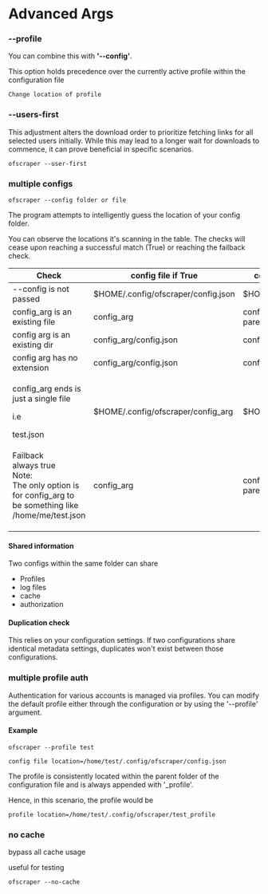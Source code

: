 # Advanced Args

### --profile

You can combine this with **'--config'**.&#x20;

This option holds precedence over the currently active profile within the configuration file

```
Change location of profile 
```

### --users-first

This adjustment alters the download order to prioritize fetching links for all selected users initially. While this may lead to a longer wait for downloads to commence, it can prove beneficial in specific scenarios.

```
ofscraper --user-first
```

### multiple configs

```
ofscraper --config folder or file
```

The program attempts to intelligently guess the location of your config folder.&#x20;

You can observe the locations it's scanning in the table. The checks will cease upon reaching a successful match (True) or reaching the failback check.







<table><thead><tr><th>Check </th><th width="272">config file if True</th><th>config folder if True</th></tr></thead><tbody><tr><td>--config  is not passed</td><td>$HOME/.config/ofscraper/config.json</td><td>$HOME/.config/ofscraper/</td></tr><tr><td>config_arg is an existing file</td><td>config_arg</td><td>config_arg<br>parentdir</td></tr><tr><td>config arg is an existing dir</td><td>config_arg/config.json</td><td>config_arg</td></tr><tr><td>config arg has no extension</td><td>config_arg/config.json</td><td>config_arg</td></tr><tr><td><p>config_arg ends is just  a single file</p><p>i.e</p><p>test.json</p></td><td>$HOME/.config/ofscraper/config_arg</td><td>$HOME/.config/ofscraper</td></tr><tr><td>Failback<br>always true<br>Note:<br>The only option is for config_arg to be something like <br>/home/me/test.json</td><td>config_arg</td><td>config_arg<br>parentdir</td></tr><tr><td></td><td></td><td></td></tr><tr><td></td><td></td><td></td></tr><tr><td></td><td></td><td></td></tr></tbody></table>



####

#### Shared information

Two configs within the same folder can share

* Profiles
* log files
* cache
* authorization

#### Duplication check

This relies on your configuration settings. If two configurations share identical metadata settings, duplicates won't exist between those configurations.

### multiple profile auth

Authentication for various accounts is managed via profiles. You can modify the default profile either through the configuration or by using the '--profile' argument.

#### Example

```
ofscraper --profile test
```

```
config file location=/home/test/.config/ofscraper/config.json
```

The profile is consistently located within the parent folder of the configuration file and is always appended with '\_profile'.&#x20;

Hence, in this scenario, the profile would be

```
profile location=/home/test/.config/ofscraper/test_profile
```

### no cache

bypass all cache usage&#x20;

useful for testing

```
ofscraper --no-cache
```
